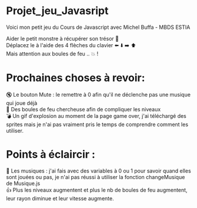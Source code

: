 # Projet_jeu_Javasript
 
Voici mon petit jeu du Cours de Javascript avec Michel Buffa - MBDS ESTIA

Aider le petit monstre à récupérer son trésor :crown:
<br>Déplacez le à l'aide des 4 flèches du clavier :arrow_left: :arrow_down: :arrow_right: :arrow_up:
<br>Mais attention aux boules de feu .. :boom: !

# Prochaines choses à revoir: 
:mute: Le bouton Mute : le remettre à 0 afin qu'il ne déclenche pas une musique qui joue déjà
<br> :sparkler: Des boules de feu chercheuse afin de compliquer les niveaux
<br> :bomb: Un gif d'explosion au moment de la page game over, j'ai téléchargé des sprites mais je n'ai pas vraiment pris le temps de comprendre comment les utiliser.


# Points à éclaircir :
:musical_note: Les musiques : j'ai fais avec des variables à 0 ou 1 pour savoir quand elles sont jouées ou pas, je n'ai pas réussi à utiliser la fonction changeMusique de Musique.js
<br>:+1: Plus les niveaux augmentent et plus le nb de boules de feu augmentent, leur rayon diminue et leur vitesse augmente.

